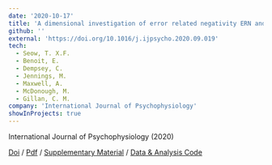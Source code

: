 ```yaml
---
date: '2020-10-17'
title: 'A dimensional investigation of error related negativity ERN and self reported psychiatric symptoms'
github: ''
external: 'https://doi.org/10.1016/j.ijpsycho.2020.09.019'
tech:
  - Seow, T. X.F.
  - Benoit, E.
  - Dempsey, C.
  - Jennings, M.
  - Maxwell, A.
  - McDonough, M.
  - Gillan, C. M.
company: 'International Journal of Psychophysiology'
showInProjects: true
---
```


International Journal of Psychophysiology (2020)

[Doi](https://doi.org/10.1016/j.ijpsycho.2020.09.019) / [Pdf](/files/2020-10-17-A-dimensional-study-of-error-related-negativity-ERN-and-self-reported-psychiatric-symptoms.pdf) / [Supplementary Material](/files/2020-10-17-A-dimensional-supplementary.pdf) / [Data & Analysis Code](https://osf.io/vjda6/)
